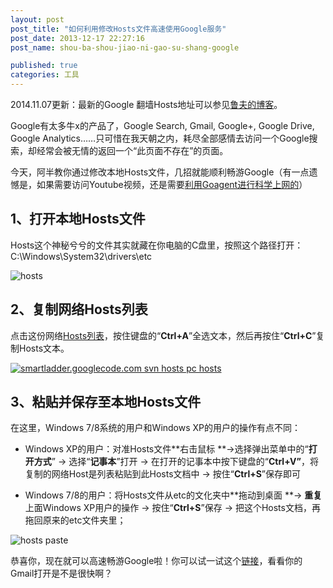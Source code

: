 ```yaml
---
layout: post
post_title: "如何利用修改Hosts文件高速使用Google服务"
post_date: 2013-12-17 22:27:16
post_name: shou-ba-shou-jiao-ni-gao-su-shang-google

published: true
categories: 工具
---
```



2014.11.07更新：最新的Google 翻墙Hosts地址可以参见[鲁夫的博客](http://opengg.me/613/generate-hosts-for-google/)。

Google有太多牛x的产品了，Google Search, Gmail, Google+, Google Drive, Google Analytics……只可惜在我天朝之内，耗尽全部感情去访问一个Google搜索，却经常会被无情的返回一个“此页面不存在”的页面。

今天，阿半教你通过修改本地Hosts文件，几招就能顺利畅游Google（有一点遗憾是，如果需要访问Youtube视频，还是需要[利用Goagent进行科学上网的](http://www.banpie.info/how-to-use-goagent-to-science-online/ "如何利用Goagent进行科学上网")）

## 1、打开本地Hosts文件

Hosts这个神秘兮兮的文件其实就藏在你电脑的C盘里，按照这个路径打开：C:\Windows\System32\drivers\etc

![hosts](http://7arnhx.com1.z0.glb.clouddn.com/wp-content/uploads/2013/12/hosts.png)

## 2、复制网络Hosts列表

点击这份网络[Hosts列表](http://opengg.me/wp-content/uploads/2011/09/hosts.php)，按住键盘的“**Ctrl+A**”全选文本，然后再按住“**Ctrl+C**”复制Hosts文本。

[![smartladder.googlecode.com svn hosts pc hosts](http://7arnhx.com1.z0.glb.clouddn.com/wp-content/uploads/2013/12/smartladder.googlecode.com-svn-hosts-pc-hosts.png)](http://www.banpie.info/wp-content/uploads/2013/12/smartladder.googlecode.com-svn-hosts-pc-hosts.png)

## 3、粘贴并保存至本地Hosts文件

在这里，Windows 7/8系统的用户和Windows XP的用户的操作有点不同：

*   Windows XP的用户：对准Hosts文件**右击鼠标 **-&gt;选择弹出菜单中的“**打开方式**” -&gt; 选择“**记事本**”打开 -&gt; 在打开的记事本中按下键盘的“**Ctrl+V”**，将复制的网络Host是列表粘贴到此Hosts文档中 -&gt; 按住“**Ctrl+S**”保存即可

*   Windows 7/8的用户：将Hosts文件从etc的文化夹中**拖动到桌面 **-&gt; **重复**上面Windows XP用户的操作 -&gt; 按住“**Ctrl+S**”保存 -&gt; 把这个Hosts文档，再拖回原来的etc文件夹里；

![hosts paste](http://7arnhx.com1.z0.glb.clouddn.com/wp-content/uploads/2013/12/hosts-paste.png)

恭喜你，现在就可以高速畅游Google啦！你可以试一试这个[链接](https://mail.google.com)，看看你的Gmail打开是不是很快啊？